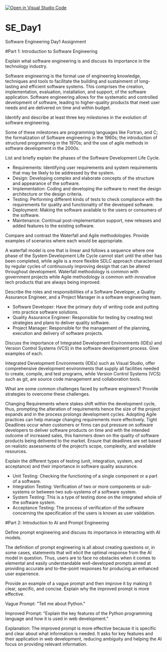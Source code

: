 [![Open in Visual Studio Code](https://classroom.github.com/assets/open-in-vscode-2e0aaae1b6195c2367325f4f02e2d04e9abb55f0b24a779b69b11b9e10269abc.svg)](https://classroom.github.com/online_ide?assignment_repo_id=15570465&assignment_repo_type=AssignmentRepo)
# SE_Day1
Software Engineering Day1 Assignment

#Part 1: Introduction to Software Engineering

Explain what software engineering is and discuss its importance in the technology industry.

Software engineering is the formal use of engineering knowledge, techniques and tools to facilitate the building and sustainment of long-lasting and efficient software systems. This comprises the creation, implementation, evaluation, installation, and support, of the software application. Software engineering allows for the systematic and controlled development of software, leading to higher-quality products that meet user needs and are delivered on time and within budget.


Identify and describe at least three key milestones in the evolution of software engineering.

Some of these milestones are programming languages like Fortran, and C; the formalization of Software engineering in the 1960s; the introduction of structured programming in the 1970s; and the use of agile methods in software development in the 2000s.

List and briefly explain the phases of the Software Development Life Cycle.

- Requirements: Identifying user requirements and system requirements that may be likely to be addressed by the system.
- Design: Developing complex and elaborate concepts of the structure and appearance of the software.
- Implementation: Coding and developing the software to meet the design architecture or the design criteria.
- Testing: Performing different kinds of tests to check compliance with the requirements for quality and functionality of the developed software.
- Deployment: Making the software available to the users or consumers of the software.
- Maintenance: Continual post-implementation support, new releases and added features to the existing software.


Compare and contrast the Waterfall and Agile methodologies. Provide examples of scenarios where each would be appropriate.

A waterfall model is one that is linear and follows a sequence where one phase of the System Development Life Cycle cannot start until the other has been completed, while agile is a more flexible SDLC approach characterised by regular cycles of continuously improving design that can be altered throughout development. Waterfall methodology is common with government projects while Agile methodology is common with innovative tech products that are always being improved.


Describe the roles and responsibilities of a Software Developer, a Quality Assurance Engineer, and a Project Manager in a software engineering team.

- Software Developer: Have the primary duty of writing code and putting into practice software solutions.
- Quality Assurance Engineer: Responsible for testing by creating test strategies and plans to deliver quality software.
- Project Manager: Responsible for the management of the planning, execution and delivery of software projects.

Discuss the importance of Integrated Development Environments (IDEs) and Version Control Systems (VCS) in the software development process. Give examples of each.

Integrated Development Environments (IDEs) such as Visual Studio, offer comprehensive development environments that supply all facilities needed to create, compile, and test programs, while Version Control Systems (VCS) such as git, are source code management and collaboration tools.

What are some common challenges faced by software engineers? Provide strategies to overcome these challenges.

Changing Requirements where stakes shift within the development cycle, thus, prompting the alteration of requirements hence the size of the project expands and in the process prolongs development cycles. Adopting Agile practices can help manage changing requirements more effectively.
Tight Deadlines occur when customers or firms can put pressure on software developers to deliver software products on time and with the intended outcome of increased sales, this hammers down on the quality of software products being delivered to the market. Ensure that deadlines are set based on realistic assessments of the project’s scope, complexity, and available resources. 


Explain the different types of testing (unit, integration, system, and acceptance) and their importance in software quality assurance.

- Unit Testing: Checking the functioning of a single component or a part of a software.
- Integration Testing: Verification of two or more components or sub-systems or between two sub-systems of a software system.
- System Testing: This is a type of testing done on the integrated whole of the software system.
- Acceptance Testing: The process of verification of the software concerning the specification of the users is known as user validation.

#Part 2: Introduction to AI and Prompt Engineering


Define prompt engineering and discuss its importance in interacting with AI models.

The definition of prompt engineering is all about creating questions or, in some cases, statements that will elicit the optimal response from the AI model in question. Thus, users are to face no obstacles when it comes to elemental and easily understandable well-developed prompts aimed at providing accurate and to-the-point responses for producing an enhanced user experience.

Provide an example of a vague prompt and then improve it by making it clear, specific, and concise. Explain why the improved prompt is more effective.

Vague Prompt: "Tell me about Python."

Improved Prompt: "Explain the key features of the Python programming language and how it is used in web development."

Explanation: The improved prompt is more effective because it is specific and clear about what information is needed. It asks for key features and their application in web development, reducing ambiguity and helping the AI focus on providing relevant information.





